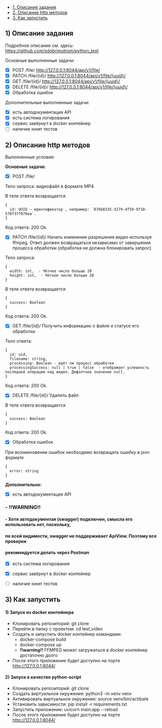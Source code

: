 + [1. Описание задания](#1-описание-задания)
+ [2. Описание http методов](#2-описание-http-методов)
+ [3. Как запустить ](#3-как-запустить)

## 1) Описание задания

Подробное описание см. здесь: https://github.com/sdobrimutrom/python_test

Основные выполненные задачи:

- [x] POST /file/  http://127.0.0.1:8044/api/v1/file/
- [x] PATCH /file/{id}/ http://127.0.0.1:8044/api/v1/file/{uuid}/
- [x] GET /file/{id}/ http://127.0.0.1:8044/api/v1/file/{uuid}/
- [x] DELETE /file/{id}/ http://127.0.0.1:8044/api/v1/file/{uuid}/
- [x] Обработка ошибок

Дополнительные выполненные задачи:

- [x] есть автодокументация API
- [x] есть система логирования
- [x] сервис завёрнут в docker контейнер
- [ ] наличие юнит тестов

## 2) Описание http методов

Выполненные условия:

**Основные задачи:**

- [x] POST /file/


Тело запроса: видеофайл в формате MP4.

В теле ответа возвращается
```
{
  id: UUID — идентификатор , например: `876b8335-3279-4f59-9718-570f37f076ea`.
}
```

Код ответа: 200 Ok.
- [x] PATCH /file/{id}/
Начать изменение разрешения видео используя ffmpeg. Ответ должен возвращаться независимо от завершения процесса обработки (обработка не должна блокировать запрос)

Тело запроса:
```
{
  width: int,  - Чётное число больше 20
  height: int,  - Чётное число больше 20
}
```

В теле ответа возвращается
```
{
  success: Boolean
}
```

Код ответа: 200 Ok.
- [x] GET /file/{id}/
Получить информацию о файле и статусе его обработки

Тело ответа:
```
{
  id: uid,
  filename: string,
  processing: Boolean - идёт ли процесс обработки
  processingSuccess: null | true | false  - отображает успешность последней операции над видео. Дефолтное значение null.
}
```
Код ответа: 200 Ok.
- [x] DELETE /file/{id}/
Удалить файл

В теле ответа возвращается
```
{
  success: Boolean
}
```
Код ответа: 200 Ok.

- [x] Обработка ошибок

При возникновении ошибок необходимо возвращать ошибку в json формате
```
{
  error: string
}
```

**Дополнительно:**

- [x] есть автодокументация API
### - **!!WARNING!!**
#### - Хотя автодокументая (swagger) подключен, смысла его использовать нет, поскольку, 
#### по всей видимости, swagger не поддерживает ApiView. Поэтому все проверки 
#### **рекомендуется делать через Postman**
- [x] есть система логирования
- [x] сервис завёрнут в docker контейнер
- [ ] наличие юнит тестов


## 3) Как запустить

#### 1) Запуск из docker контейнера

+ Клонировать репозиторий: git clone
+ Перейти в папку с проектом: cd test_video
+ Создать и запустить docker контейнер командами:
  + docker-compose build
  + docker-compose up
  - **!!warning!!** FFMPEG может загружаться в docker контейнер достаточно долго 
+ После этого приложение будет доступно на порте http://127.0.0.1:8044/

#### 2) Запуск в качестве python-script

+ Клонировать репозиторий: git clone
+ Создать виртуальное окружение: python3 -m venv venv
+ Активировать виртуальное окружение: source venv/bin/actibate
+ Установить зависимости: pip install -r requirements.txt
+ Запустить приложение: uvicorn main:app --reload
+ После этого приложение будет доступно на порте http://127.0.0.1:8044/


